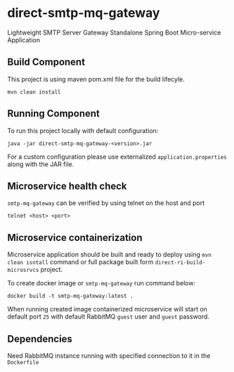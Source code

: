 # direct-smtp-mq-gateway

Lightweight SMTP Server Gateway Standalone Spring Boot Micro-service Application 

## Build Component
This project is using maven pom.xml file for the build lifecyle.

`mvn clean install`

## Running Component
To run this project locally with default configuration:

`java -jar direct-smtp-mq-gateway-<version>.jar`

For a custom configuration please use externalized `application.properties` along with the JAR file.

## Microservice health check

`smtp-mq-gateway` can be verified by using telnet on the host and port

`telnet <host> <port>`

## Microservice containerization

Microservice application should be built and ready to deploy using `mvn clean isntall` command or full package built form `direct-ri-build-microsrvcs` project.

To create docker image or `smtp-mq-gateway` run command below:

`docker build -t smtp-mq-gateway:latest .`

When running created image containerized microservice will start on default port `25` with default RabbitMQ `guest` user and `guest` password.

## Dependencies

Need RabbitMQ instance running with specified connection to it in the `Dockerfile`